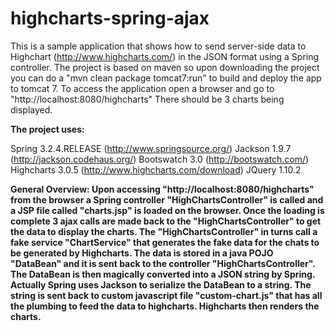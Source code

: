 highcharts-spring-ajax
======================

This is a sample application that shows how to send server-side data to Highchart (http://www.highcharts.com/) in the 
JSON format using a Spring controller. The project is based on maven so upon downloading the project you can do a 
"mvn clean package tomcat7:run" to build and deploy the app to tomcat 7. To access the application open a browser and 
go to "http://localhost:8080/highcharts" There should be 3 charts being displayed. 

<b>The project uses:</b>

Spring 3.2.4.RELEASE (http://www.springsource.org/)
Jackson 1.9.7 (http://jackson.codehaus.org/)
Bootswatch 3.0 (http://bootswatch.com/)</br>
Highcharts 3.0.5 (http://www.highcharts.com/download)
JQuery 1.10.2


<b>General Overview:<b>
Upon accessing "http://localhost:8080/highcharts" from the browser a Spring controller "HighChartsController" is called and a JSP file called "charts.jsp" is loaded on the browser. Once the loading is complete 3 ajax calls are made back to the "HighChartsController" to get the data to display the charts. The "HighChartsController" in turns call a fake
service "ChartService" that generates the fake data for the chats to be generated by Highcharts. The data is stored in 
a java POJO "DataBean" and it is sent back to the controller "HighChartsController". The DataBean is then magically 
converted into a JSON string by Spring. Actually Spring uses Jackson to serialize the DataBean to a string. The string 
is sent back to custom javascript file "custom-chart.js" that has all the plumbing to feed the data to highcharts. 
Highcharts then renders the charts.  


